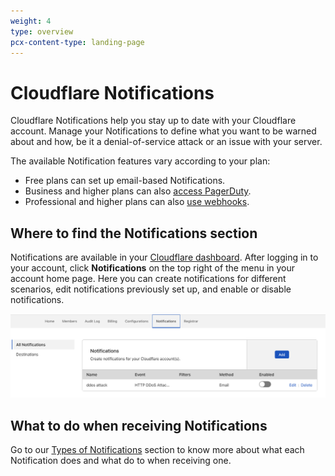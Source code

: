 ```yaml
---
weight: 4
type: overview
pcx-content-type: landing-page
---
```


<ContentColumn>

# Cloudflare Notifications

Cloudflare Notifications help you stay up to date with your Cloudflare account. Manage your Notifications to define what you want to be warned about and how, be it a denial-of-service attack or an issue with your server.

The available Notification features vary according to your plan:

- Free plans can set up email-based Notifications.
- Business and higher plans can also [access PagerDuty](/notifications/create-notifications/create-pagerduty).
- Professional and higher plans can also [use webhooks](/notifications/create-notifications/configure-webhooks).

## Where to find the Notifications section

Notifications are available in your [Cloudflare dashboard](https://dash.cloudflare.com/login). After logging in to your account, click **Notifications** on the top right of the menu in your account home page. Here you can create notifications for different scenarios, edit notifications previously set up, and enable or disable notifications.

![Where to find the Notifications section](../static/images/notifications/where-to-find.png)

## What to do when receiving Notifications

Go to our [Types of Notifications](notification-available/) section to know more about what each Notification does and what do to when receiving one.

</ContentColumn>
